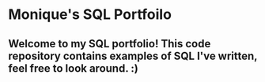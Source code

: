# Monique's SQL Portfoilo
## Welcome to my SQL portfolio! This code repository contains examples of SQL I've written, feel free to look around. :)
